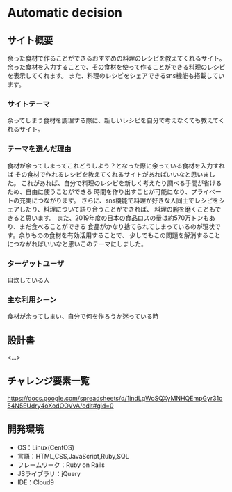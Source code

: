 # Automatic decision

## サイト概要
余った食材で作ることができるおすすめの料理のレシピを教えてくれるサイト。
余った食材を入力することで、その食材を使って作ることができる料理のレシピを表示してくれます。
また、料理のレシピをシェアできるsns機能も搭載しています。

### サイトテーマ
余ってしまう食材を調理する際に、新しいレシピを自分で考えなくても教えてくれるサイト。

### テーマを選んだ理由
食材が余ってしまってこれどうしよう？となった際に余っている食材を入力すれば
その食材で作れるレシピを教えてくれるサイトがあればいいなと思いました。
これがあれば、自分で料理のレシピを新しく考えたり調べる手間が省けるため、自由に使うことができる
時間を作り出すことが可能になり、プライベートの充実につながります。
さらに、sns機能で料理が好きな人同士でレシピをシェアしたり、料理について語り合うことができれば、
料理の腕を磨くこともできると思います。
また、2019年度の日本の食品ロスの量は約570万トンもあり、まだ食べることができる
食品がかなり捨てられてしまっているのが現状です。余りものの食材を有効活用することで、
少しでもこの問題を解消することにつながればいいなと思いこのテーマにしました。


### ターゲットユーザ
自炊している人

### 主な利用シーン
食材が余ってしまい、自分で何を作ろうか迷っている時

## 設計書
<...>

## チャレンジ要素一覧
<https://docs.google.com/spreadsheets/d/1jndLgWoSQXyMNHQEmpGyr31o54N5EUdry4oXodOOVvA/edit#gid=0>

## 開発環境
- OS：Linux(CentOS)
- 言語：HTML,CSS,JavaScript,Ruby,SQL
- フレームワーク：Ruby on Rails
- JSライブラリ：jQuery
- IDE：Cloud9
